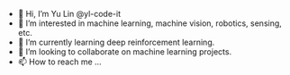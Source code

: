 - 👋 Hi, I’m Yu Lin @yl-code-it
- 👀 I’m interested in machine learning, machine vision, robotics, sensing, etc.
- 🌱 I’m currently learning deep reinforcement learning.
- 💞️ I’m looking to collaborate on machine learning projects.
- 📫 How to reach me ...

<!---
yl-code-it/yl-code-it is a ✨ special ✨ repository because its `README.md` (this file) appears on your GitHub profile.
You can click the Preview link to take a look at your changes.
--->
